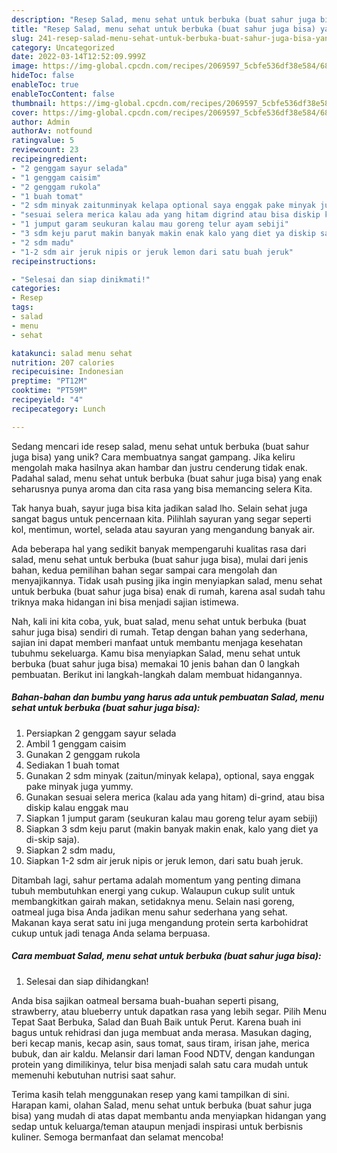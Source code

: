 ```yaml
---
description: "Resep Salad, menu sehat untuk berbuka (buat sahur juga bisa) yang Lezat Sekali"
title: "Resep Salad, menu sehat untuk berbuka (buat sahur juga bisa) yang Lezat Sekali"
slug: 241-resep-salad-menu-sehat-untuk-berbuka-buat-sahur-juga-bisa-yang-lezat-sekali
category: Uncategorized
date: 2022-03-14T12:52:09.999Z
image: https://img-global.cpcdn.com/recipes/2069597_5cbfe536df38e584/680x482cq70/salad-menu-sehat-untuk-berbuka-buat-sahur-juga-bisa-foto-resep-utama.jpg
hideToc: false
enableToc: true
enableTocContent: false
thumbnail: https://img-global.cpcdn.com/recipes/2069597_5cbfe536df38e584/680x482cq70/salad-menu-sehat-untuk-berbuka-buat-sahur-juga-bisa-foto-resep-utama.jpg
cover: https://img-global.cpcdn.com/recipes/2069597_5cbfe536df38e584/680x482cq70/salad-menu-sehat-untuk-berbuka-buat-sahur-juga-bisa-foto-resep-utama.jpg
author: Admin
authorAv: notfound
ratingvalue: 5
reviewcount: 23
recipeingredient:
- "2 genggam sayur selada"
- "1 genggam caisim"
- "2 genggam rukola"
- "1 buah tomat"
- "2 sdm minyak zaitunminyak kelapa optional saya enggak pake minyak juga yummy"
- "sesuai selera merica kalau ada yang hitam digrind atau bisa diskip kalau enggak mau"
- "1 jumput garam seukuran kalau mau goreng telur ayam sebiji"
- "3 sdm keju parut makin banyak makin enak kalo yang diet ya diskip saja"
- "2 sdm madu"
- "1-2 sdm air jeruk nipis or jeruk lemon dari satu buah jeruk"
recipeinstructions:

- "Selesai dan siap dinikmati!"
categories:
- Resep
tags:
- salad
- menu
- sehat

katakunci: salad menu sehat 
nutrition: 207 calories
recipecuisine: Indonesian
preptime: "PT12M"
cooktime: "PT59M"
recipeyield: "4"
recipecategory: Lunch

---
```





Sedang mencari ide resep salad, menu sehat untuk berbuka (buat sahur juga bisa) yang unik? Cara membuatnya sangat gampang. Jika keliru mengolah maka hasilnya akan hambar dan justru cenderung tidak enak. Padahal salad, menu sehat untuk berbuka (buat sahur juga bisa) yang enak seharusnya punya aroma dan cita rasa yang bisa memancing selera Kita.





Tak hanya buah, sayur juga bisa kita jadikan salad lho. Selain sehat juga sangat bagus untuk pencernaan kita. Pilihlah sayuran yang segar seperti kol, mentimun, wortel, selada atau sayuran yang mengandung banyak air.

Ada beberapa hal yang sedikit banyak mempengaruhi kualitas rasa dari salad, menu sehat untuk berbuka (buat sahur juga bisa), mulai dari jenis bahan, kedua pemilihan bahan segar sampai cara mengolah dan menyajikannya. Tidak usah pusing jika ingin menyiapkan salad, menu sehat untuk berbuka (buat sahur juga bisa) enak di rumah, karena asal sudah tahu triknya maka hidangan ini bisa menjadi sajian istimewa.






Nah, kali ini kita coba, yuk, buat salad, menu sehat untuk berbuka (buat sahur juga bisa) sendiri di rumah. Tetap dengan bahan yang sederhana, sajian ini dapat memberi manfaat untuk membantu menjaga kesehatan tubuhmu sekeluarga. Kamu bisa menyiapkan Salad, menu sehat untuk berbuka (buat sahur juga bisa) memakai 10 jenis bahan dan 0 langkah pembuatan. Berikut ini langkah-langkah dalam membuat hidangannya.

<!--inarticleads1-->

##### Bahan-bahan dan bumbu yang harus ada untuk pembuatan Salad, menu sehat untuk berbuka (buat sahur juga bisa):

1. Persiapkan 2 genggam sayur selada
1. Ambil 1 genggam caisim
1. Gunakan 2 genggam rukola
1. Sediakan 1 buah tomat
1. Gunakan 2 sdm minyak (zaitun/minyak kelapa), optional, saya enggak pake minyak juga yummy.
1. Gunakan sesuai selera merica (kalau ada yang hitam) di-grind, atau bisa diskip kalau enggak mau
1. Siapkan 1 jumput garam (seukuran kalau mau goreng telur ayam sebiji)
1. Siapkan 3 sdm keju parut (makin banyak makin enak, kalo yang diet ya di-skip saja).
1. Siapkan 2 sdm madu,
1. Siapkan 1-2 sdm air jeruk nipis or jeruk lemon, dari satu buah jeruk.


Ditambah lagi, sahur pertama adalah momentum yang penting dimana tubuh membutuhkan energi yang cukup. Walaupun cukup sulit untuk membangkitkan gairah makan, setidaknya menu. Selain nasi goreng, oatmeal juga bisa Anda jadikan menu sahur sederhana yang sehat. Makanan kaya serat satu ini juga mengandung protein serta karbohidrat cukup untuk jadi tenaga Anda selama berpuasa. 

<!--inarticleads2-->

##### Cara membuat Salad, menu sehat untuk berbuka (buat sahur juga bisa):


1. Selesai dan siap dihidangkan!

Anda bisa sajikan oatmeal bersama buah-buahan seperti pisang, strawberry, atau blueberry untuk dapatkan rasa yang lebih segar. Pilih Menu Tepat Saat Berbuka, Salad dan Buah Baik untuk Perut. Karena buah ini bagus untuk rehidrasi dan juga membuat anda merasa. Masukan daging, beri kecap manis, kecap asin, saus tomat, saus tiram, irisan jahe, merica bubuk, dan air kaldu. Melansir dari laman Food NDTV, dengan kandungan protein yang dimilikinya, telur bisa menjadi salah satu cara mudah untuk memenuhi kebutuhan nutrisi saat sahur. 

Terima kasih telah menggunakan resep yang kami tampilkan di sini. Harapan kami, olahan Salad, menu sehat untuk berbuka (buat sahur juga bisa) yang mudah di atas dapat membantu anda menyiapkan hidangan yang sedap untuk keluarga/teman ataupun menjadi inspirasi untuk berbisnis kuliner. Semoga bermanfaat dan selamat mencoba!
